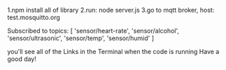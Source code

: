 1.npm install all of library
2.run: node server.js
3.go to mqtt broker, host: test.mosquitto.org 

Subscribed to topics: [
  'sensor/heart-rate',
  'sensor/alcohol',
  'sensor/ultrasonic',
  'sensor/temp',
  'sensor/humid'
]

you'll see all of the Links in the Terminal when the code is running
Have a good day!
